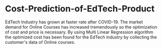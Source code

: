 # Cost-Prediction-of-EdTech-Product
EdTech Industry has grown at faster rate after COVID-19. The market demand for Online Courses has increased tremendously so the optimization of cost and price is necessary. By using Multi Linear Regression algorithm the optimized cost has been found for the EdTech industry by collecting the customer's data of Online courses. 
